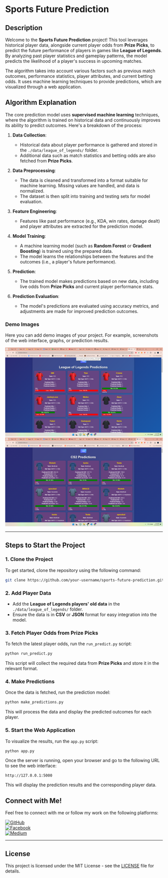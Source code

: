 # Sports Future Prediction

## Description

Welcome to the **Sports Future Prediction** project! This tool leverages historical player data, alongside current player odds from **Prize Picks**, to predict the future performance of players in games like **League of Legends**. By analyzing past player statistics and gameplay patterns, the model predicts the likelihood of a player's success in upcoming matches.

The algorithm takes into account various factors such as previous match outcomes, performance statistics, player attributes, and current betting odds. It uses machine learning techniques to provide predictions, which are visualized through a web application.

## Algorithm Explanation

The core prediction model uses **supervised machine learning** techniques, where the algorithm is trained on historical data and continuously improves its ability to predict outcomes. Here's a breakdown of the process:

1. **Data Collection**: 
   - Historical data about player performance is gathered and stored in the `./data/league_of_legends/` folder.
   - Additional data such as match statistics and betting odds are also fetched from **Prize Picks**.

2. **Data Preprocessing**:
   - The data is cleaned and transformed into a format suitable for machine learning. Missing values are handled, and data is normalized.
   - The dataset is then split into training and testing sets for model evaluation.

3. **Feature Engineering**:
   - Features like past performance (e.g., KDA, win rates, damage dealt) and player attributes are extracted for the prediction model.
   
4. **Model Training**:
   - A machine learning model (such as **Random Forest** or **Gradient Boosting**) is trained using the prepared data.
   - The model learns the relationships between the features and the outcomes (i.e., a player's future performance).

5. **Prediction**:
   - The trained model makes predictions based on new data, including live odds from **Prize Picks** and current player performance stats.
   
6. **Prediction Evaluation**:
   - The model's predictions are evaluated using accuracy metrics, and adjustments are made for improved prediction outcomes.



### Demo Images

Here you can add demo images of your project. For example, screenshots of the web interface, graphs, or prediction results. 

![League of Legend Demo](/assets/lol.png)  
![CS2 Demo](/assets/cs2.png)

---


## Steps to Start the Project

### 1. Clone the Project

To get started, clone the repository using the following command:

```bash
git clone https://github.com/your-username/sports-future-prediction.git
```

### 2. Add Player Data

- Add the **League of Legends players' old data** in the `./data/league_of_legends/` folder.
- Ensure the data is in **CSV** or **JSON** format for easy integration into the model.

### 3. Fetch Player Odds from Prize Picks

To fetch the latest player odds, run the `run_predict.py` script:

```bash
python run_predict.py
```

This script will collect the required data from **Prize Picks** and store it in the relevant format.

### 4. Make Predictions

Once the data is fetched, run the prediction model:

```bash
python make_predictions.py
```

This will process the data and display the predicted outcomes for each player.

### 5. Start the Web Application

To visualize the results, run the `app.py` script:

```bash
python app.py
```

Once the server is running, open your browser and go to the following URL to see the web interface:

```
http://127.0.0.1:5000
```

This will display the prediction results and the corresponding player data.

## Connect with Me!

Feel free to connect with me or follow my work on the following platforms:

[![GitHub](https://img.shields.io/badge/GitHub-Profile-blue)](https://github.com/jaamyasir)  
[![Facebook](https://img.shields.io/badge/Facebook-Profile-blue)](https://www.facebook.com/jamyasir0010)  
[![Medium](https://img.shields.io/badge/Medium-Profile-green)](https://jamyasir.medium.com/)

---

## License

This project is licensed under the MIT License - see the [LICENSE](LICENSE) file for details.
